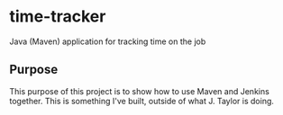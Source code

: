 # time-tracker
Java (Maven) application for tracking time on the job

## Purpose

This purpose of this project is to show how to use Maven and Jenkins together.  This is something I've built, outside of what J. Taylor is doing.
